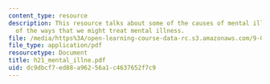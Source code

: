 ```yaml
---
content_type: resource
description: This resource talks about some of the causes of mental illness and some
  of the ways that we might treat mental illness.
file: /media/https%3A/open-learning-course-data-rc.s3.amazonaws.com/9-00-introduction-to-psychology-fall-2004/dc9dbcf7ed88a96256a1c4637652f7c9_h21_mental_illne.pdf
file_type: application/pdf
resourcetype: Document
title: h21_mental_illne.pdf
uid: dc9dbcf7-ed88-a962-56a1-c4637652f7c9
---
```

